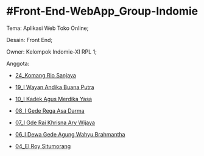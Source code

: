 <h1 onclick="window.location.replace("https://github.com/roy-exe/Front-End-WebApp_Group-Indomie")">
  #Front-End-WebApp_Group-Indomie
</h1>

Tema: Aplikasi Web Toko Online;

Desain: Front End;

Owner: Kelompok Indomie-XI RPL 1;

Anggota:
<a href="https://www.instagram.com/komangrio10_/">
  
  - 24_Komang Rio Sanjaya
</a>
<a href="https://www.instagram.com/wayan_dika20/">
  
  - 19_I Wayan Andika Buana Putra
</a>
<a href="https://www.instagram.com/agus_merdika/">
  
  - 10_I Kadek Agus Merdika Yasa
</a>
<a href="https://www.instagram.com/regaasadarma/">
  
  - 08_I Gede Rega Asa Darma
</a>
<a href="https://www.instagram.com/raikrisnaa_07/">
  
  - 07_I Gde Rai Khrisna Ary Wijaya
</a>
<a href="https://www.instagram.com/agungwahyubrahamantha/">
  
  - 06_I Dewa Gede Agung Wahyu Brahmantha
</a>
<a href="https://www.instagram.com/_roy.exe/">
  
  - 04_El Roy Situmorang
</a>
